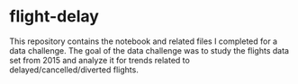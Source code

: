 # flight-delay

This repository contains the notebook and related files I completed for a data challenge.  The goal of the data challenge was to study the flights data set from 2015 and analyze it for trends related to delayed/cancelled/diverted flights.
